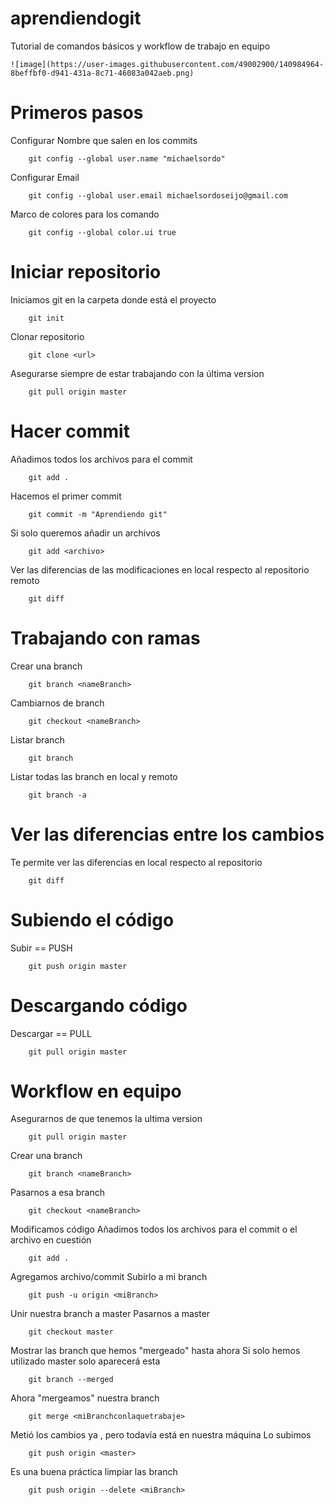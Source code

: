 # aprendiendogit

Tutorial de comandos básicos y workflow de trabajo en equipo

	![image](https://user-images.githubusercontent.com/49002900/140984964-8beffbf0-d941-431a-8c71-46083a042aeb.png)


# Primeros pasos

Configurar Nombre que salen en los commits
```ssh
	git config --global user.name "michaelsordo"
```
Configurar Email
```ssh	
	git config --global user.email michaelsordoseijo@gmail.com
```
Marco de colores para los comando
```ssh
	git config --global color.ui true
```

# Iniciar repositorio

Iniciamos git en la carpeta donde está el proyecto
```ssh
	git init
```

Clonar repositorio
```ssh
	git clone <url>
```

Asegurarse siempre de estar trabajando con la última version
```ssh
	git pull origin master
```

# Hacer commit

Añadimos todos los archivos para el commit
```ssh
	git add .
```

Hacemos el primer commit
```ssh
	git commit -m "Aprendiendo git"
```

Si solo queremos añadir un archivos
```ssh
	git add <archivo>
```

Ver las diferencias de las modificaciones en local respecto al repositorio remoto
```ssh
	git diff 
```

# Trabajando con ramas

Crear una branch
```ssh
	git branch <nameBranch>
```

Cambiarnos de branch
```ssh
	git checkout <nameBranch>
```

Listar branch
```ssh
	git branch 
```
Listar todas las branch en local y remoto
```ssh
	git branch -a
```

# Ver las diferencias entre los cambios

Te permite ver las diferencias en local respecto al repositorio
```ssh
	git diff
```

# Subiendo el código

Subir == PUSH
```ssh
	git push origin master
```

# Descargando código

Descargar == PULL
```ssh
	git pull origin master
```


# Workflow en equipo

Asegurarnos de que tenemos la ultima version
```ssh
	git pull origin master
```

Crear una branch
```ssh
	git branch <nameBranch>
```
Pasarnos a esa branch
```ssh
	git checkout <nameBranch>
```
Modificamos código
Añadimos todos los archivos para el commit o el archivo en cuestión
```ssh
	git add .
```
Agregamos archivo/commit
Subirlo a mi branch 
```ssh
	git push -u origin <miBranch>
```
Unir nuestra branch a master
Pasarnos a master
```ssh
	git checkout master
```

Mostrar las branch que hemos "mergeado" hasta ahora
Si solo hemos utilizado master solo aparecerá esta
```ssh
	git branch --merged
```
Ahora "mergeamos" nuestra branch
```ssh
	git merge <miBranchconlaquetrabaje>
```
Metió los cambios ya , pero todavía está en nuestra máquina
Lo subimos
```ssh
	git push origin <master>
```
Es una buena práctica limpiar las branch
```ssh
	git push origin --delete <miBranch>
```

